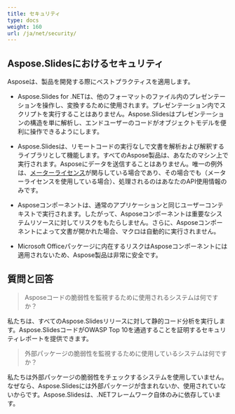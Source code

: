 ```yaml
---
title: セキュリティ
type: docs
weight: 160
url: /ja/net/security/
---
```


## **Aspose.Slidesにおけるセキュリティ**

Asposeは、製品を開発する際にベストプラクティスを適用します。

* Aspose.Slides for .NETは、他のフォーマットのファイル内のプレゼンテーションを操作し、変換するために使用されます。プレゼンテーション内でスクリプトを実行することはありません。Aspose.Slidesはプレゼンテーションの構造を単に解析し、エンドユーザーのコードがオブジェクトモデルを便利に操作できるようにします。
* Aspose.Slidesは、リモートコードの実行なしで文書を解析および解釈するライブラリとして機能します。すべてのAspose製品は、あなたのマシン上で実行されます。Asposeにデータを送信することはありません。唯一の例外は、[メーターライセンス](https://purchase.aspose.com/faqs/licensing/metered)が関与している場合であり、その場合でも（メーターライセンスを使用している場合）、処理されるのはあなたのAPI使用情報のみです。

* Asposeコンポーネントは、通常のアプリケーションと同じユーザーコンテキストで実行されます。したがって、Asposeコンポーネントは重要なシステムリソースに対してリスクをもたらしません。さらに、Asposeコンポーネントによって文書が開かれた場合、マクロは自動的に実行されません。

* Microsoft Officeパッケージに内在するリスクはAsposeコンポーネントには適用されないため、Aspose製品は非常に安全です。

## 質問と回答

> Asposeコードの脆弱性を監視するために使用されるシステムは何ですか？

私たちは、すべてのAspose.Slidesリリースに対して静的コード分析を実行します。Aspose.SlidesコードがOWASP Top 10を通過することを証明するセキュリティレポートを提供できます。

> 外部パッケージの脆弱性を監視するために使用しているシステムは何ですか？

私たちは外部パッケージの脆弱性をチェックするシステムを使用していません。なぜなら、Aspose.Slidesには外部パッケージが含まれないか、使用されていないからです。Aspose.Slidesは、.NETフレームワーク自体のみに依存しています。